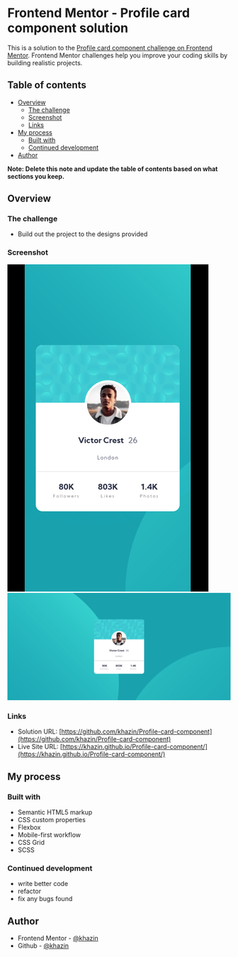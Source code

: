 # Frontend Mentor - Profile card component solution

This is a solution to the [Profile card component challenge on Frontend Mentor](https://www.frontendmentor.io/challenges/profile-card-component-cfArpWshJ). Frontend Mentor challenges help you improve your coding skills by building realistic projects. 

## Table of contents

- [Overview](#overview)
  - [The challenge](#the-challenge)
  - [Screenshot](#screenshot)
  - [Links](#links)
- [My process](#my-process)
  - [Built with](#built-with)
  - [Continued development](#continued-development)
- [Author](#author)


**Note: Delete this note and update the table of contents based on what sections you keep.**

## Overview

### The challenge

- Build out the project to the designs provided

### Screenshot

![](screenshot/mobile.png)
![](screenshot/desktop.png)


### Links

- Solution URL: [https://github.com/khazin/Profile-card-component](https://github.com/khazin/Profile-card-component)
- Live Site URL: [https://khazin.github.io/Profile-card-component/](https://khazin.github.io/Profile-card-component/)

## My process

### Built with

- Semantic HTML5 markup
- CSS custom properties
- Flexbox
- Mobile-first workflow
- CSS Grid
- SCSS

### Continued development

- write better code
- refactor
- fix any bugs found

## Author

- Frontend Mentor - [@khazin](https://www.frontendmentor.io/profile/khazin)
- Github - [@khazin](https://www.github.com/khazin)
